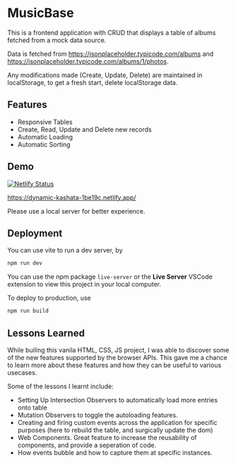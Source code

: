 
# MusicBase

This is a frontend application with CRUD that displays a table of albums fetched from a mock data source.
 
Data is fetched from https://jsonplaceholder.typicode.com/albums and
https://jsonplaceholder.typicode.com/albums/1/photos.

Any modifications made (Create, Update, Delete) are maintained in localStorage, to get a fresh start, delete localStorage data.

## Features

- Responsive Tables
- Create, Read, Update and Delete new records
- Automatic Loading
- Automatic Sorting

## Demo

[![Netlify Status](https://api.netlify.com/api/v1/badges/e6dee3bd-983b-4a6f-9533-68dbdb8e3319/deploy-status)](https://app.netlify.com/sites/dynamic-kashata-1be19c/deploys)

https://dynamic-kashata-1be19c.netlify.app/

Please use a local server for better experience.

## Deployment

You can use vite to run a dev server, by
```bash
npm run dev
```

You can use the npm package `live-server` or the **Live Server** VSCode extension to view this project in your local computer.

To deploy to production, use
```bash
npm run build
```

## Lessons Learned

While builing this vanila HTML, CSS, JS project, I was able to discover some of the new features supported by the browser APIs. This gave me a chance to learn more about these features and how they can be useful to various usecases.

Some of the lessons I learnt include:

- Setting Up Intersection Observers to automatically load more entries onto table
- Mutation Observers to toggle the autoloading features.
- Creating and firing custom events across the application for specific purposes (here to rebuild the table, and surgically update the dom)
- Web Components. Great feature to increase the reusability of components, and provide a seperation of code.
- How events bubble and how to capture them at specific instances.

